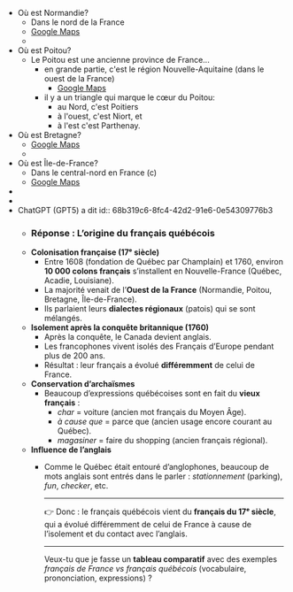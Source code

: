 - Où est Normandie?
	- Dans le nord de la France
	- [Google Maps](http://google.com/maps/place/Normandie,+France/@49.0107919,-0.5662131,8.35z/data=!4m6!3m5!1s0x47e1bd6c23f8c087:0x26f2f1561148e202!8m2!3d48.8798704!4d0.1712529!16s%2Fg%2F121c9r7n?entry=ttu&g_ep=EgoyMDI1MDgyNS4wIKXMDSoASAFQAw%3D%3D)
	-
- Où est Poitou?
	- Le Poitou est une ancienne province de France...
		- en grande partie, c'est le région Nouvelle-Aquitaine (dans le ouest de la France)
			- [Google Maps](https://www.google.com/maps/place/Nouvelle-Aquitaine,+France/@46.6416725,-0.7320206,6.6z/data=!4m6!3m5!1s0x47fe53fd1a44e8df:0x8c9efad54eeee0f4!8m2!3d45.5990651!4d0.6142169!16s%2Fg%2F11b6s7_sr5?entry=ttu&g_ep=EgoyMDI1MDgyNS4wIKXMDSoASAFQAw%3D%3D)
		- il y a un triangle qui marque le cœur du Poitou:
			- au Nord, c'est Poitiers
			- à l'ouest, c'est Niort, et
			- à l'est c'est Parthenay.
- Où est Bretagne?
	- [Google Maps](https://www.google.com/maps/place/Bretagne,+France/@46.3123816,-2.8414012,5.95z/data=!4m6!3m5!1s0x4811ca61ae7e8eaf:0x10ca5cd36df24b0!8m2!3d48.2020471!4d-2.9326435!16zL20vMGdsYjU?entry=ttu&g_ep=EgoyMDI1MDgyNS4wIKXMDSoASAFQAw%3D%3D)
	-
- Où est Île-de-France?
	- Dans le central-nord en France (c)
	- [Google Maps](https://www.google.com/maps/place/%C3%8Ele-de-France,+France/@47.0546618,0.0237997,6.73z/data=!4m6!3m5!1s0x47e5e1c403a68c17:0x10b82c3688b2570!8m2!3d48.8499198!4d2.6370411!16zL20vMDVxcTZt?entry=ttu&g_ep=EgoyMDI1MDgyNS4wIKXMDSoASAFQAw%3D%3D)
-
-
- ChatGPT (GPT5) a dit
  id:: 68b319c6-8fc4-42d2-91e6-0e54309776b3
	- ### Réponse : L’origine du français québécois
	- **Colonisation française (17ᵉ siècle)**
		- Entre 1608 (fondation de Québec par Champlain) et 1760, environ **10 000 colons français** s’installent en Nouvelle-France (Québec, Acadie, Louisiane).
		- La majorité venait de l’**Ouest de la France** (Normandie, Poitou, Bretagne, Île-de-France).
		- Ils parlaient leurs **dialectes régionaux** (patois) qui se sont mélangés.
	- **Isolement après la conquête britannique (1760)**
		- Après la conquête, le Canada devient anglais.
		- Les francophones vivent isolés des Français d’Europe pendant plus de 200 ans.
		- Résultat : leur français a évolué **différemment** de celui de France.
	- **Conservation d’archaïsmes**
		- Beaucoup d’expressions québécoises sont en fait du **vieux français** :
			- *char* = voiture (ancien mot français du Moyen Âge).
			- *à cause que* = parce que (ancien usage encore courant au Québec).
			- *magasiner* = faire du shopping (ancien français régional).
	- **Influence de l’anglais**
		- Comme le Québec était entouré d’anglophones, beaucoup de mots anglais sont entrés dans le parler : *stationnement* (parking), *fun*, *checker*, etc.
		  
		  ---
		  
		  👉 Donc : le français québécois vient du **français du 17ᵉ siècle**, qui a évolué différemment de celui de France à cause de l’isolement et du contact avec l’anglais.
		  
		  ---
		  
		  Veux-tu que je fasse un **tableau comparatif** avec des exemples *français de France vs français québécois* (vocabulaire, prononciation, expressions) ?